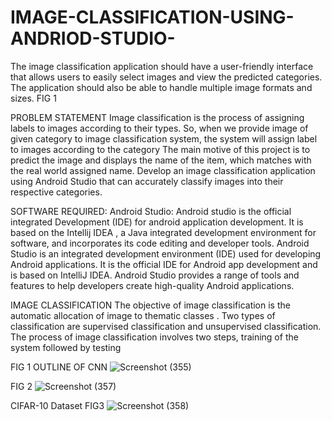 # IMAGE-CLASSIFICATION-USING-ANDRIOD-STUDIO-
The image classification application should have a user-friendly interface that  allows users to easily select images and view the predicted categories. The  application should also be able to handle multiple image formats and sizes.
FIG 1

PROBLEM STATEMENT 
Image classification is the process of assigning labels to images according to 
their types.
So, when we provide image of given category to image classification system, 
the system will assign label to images according to the category
The main motive of this project is to predict the image and displays the name of 
the item, which matches with the real world assigned name.
Develop an image classification application using Android Studio that can 
accurately classify images into their respective categories.

SOFTWARE REQUIRED:
Android Studio:
Android studio is the official integrated Development (IDE) for android 
application development. It is based on the Intellij IDEA , a Java 
integrated development environment for software, and incorporates its 
code editing and developer tools.
Android Studio is an integrated development environment (IDE) used for 
developing Android applications. It is the official IDE for Android app 
development and is based on IntelliJ IDEA. Android Studio provides a 
range of tools and features to help developers create high-quality Android 
applications.

IMAGE CLASSIFICATION 
The objective of image classification is the automatic allocation of image to 
thematic classes . Two types of classification are supervised classification and 
unsupervised classification. The process of image classification involves two 
steps, training of the system followed by testing

FIG 1
OUTLINE OF CNN
![Screenshot (355)](https://github.com/hazyft/IMAGE-CLASSIFICATION-USING-ANDRIOD-STUDIO-/assets/52989600/555f7b84-602c-4e48-9110-bfc410abfe36)


FIG 2
![Screenshot (357)](https://github.com/hazyft/IMAGE-CLASSIFICATION-USING-ANDRIOD-STUDIO-/assets/52989600/c8154f7a-cf48-441d-bbce-561c5f7c6800)


CIFAR-10 Dataset
FIG3
![Screenshot (358)](https://github.com/hazyft/IMAGE-CLASSIFICATION-USING-ANDRIOD-STUDIO-/assets/52989600/71514d2d-afaa-4239-8b57-4e483adf99c9)


